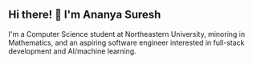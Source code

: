 ## Hi there! 👋 I'm Ananya Suresh

I'm a Computer Science student at Northeastern University, minoring in Mathematics, and an aspiring software engineer interested in full-stack development and AI/machine learning.

<!--
**ananya6suresh/ananya6suresh** is a ✨ _special_ ✨ repository because its `README.md` (this file) appears on your GitHub profile.

Here are some ideas to get you started:

- 🔭 I’m currently working on ...
- 🌱 I’m currently learning ...
- 👯 I’m looking to collaborate on ...
- 🤔 I’m looking for help with ...
- 💬 Ask me about ...
- 📫 How to reach me: ...
- 😄 Pronouns: ...
- ⚡ Fun fact: ...
-->
